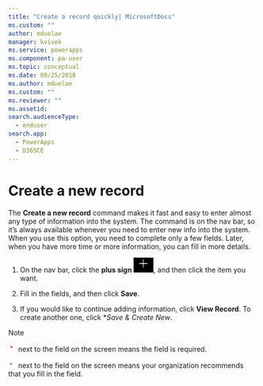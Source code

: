 ```yaml
---
title: "Create a record quickly| MicrosoftDocs"
ms.custom: ""
author: mduelae
manager: kvivek
ms.service: powerapps
ms.component: pa-user
ms.topic: conceptual
ms.date: 09/25/2018
ms.author: mduelae
ms.custom: ""
ms.reviewer: ""
ms.assetid: 
search.audienceType: 
  - enduser
search.app: 
  - PowerApps
  - D365CE
---
```

# Create a new record


The **Create a new record** command makes it fast and easy to enter almost any type of information into the system. The command is on the nav bar, so it’s always available whenever you need to enter new info into the system. When you use this option, you need to complete only a few fields. Later, when you have more time or more information, you can fill in more details.  
    
1. On the nav bar, click the **plus sign** ![Create record button](media/create-record-button.png "Create record button"), and then click the item you want.  
  
2.  Fill in the fields, and then click **Save**.  
  
3.  If you would like to continue adding information, click **View Record**. To create another one, click **Save & Create New*.  
  
> [!NOTE]
> ![Required Field button](media/required-field-button.png "Required Field button") next to the field on the screen means the field is required.  
>   
> ![Recommended Field button](media/recommended-field-button.png "Recommended Field button") next to the field on the screen means your organization recommends that you fill in the field.  
    
